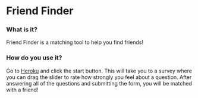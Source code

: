 # Friend Finder

### What is it?
Friend Finder is a matching tool to help you find friends!

### How do you use it?
Go to [Heroku](https://radiant-reef-66930.herokuapp.com/) and click the start button. This will take you to a survey where you can drag the slider to rate how strongly you feel about a question. After answering all of the questions and submitting the form, you will be matched with a friend!
